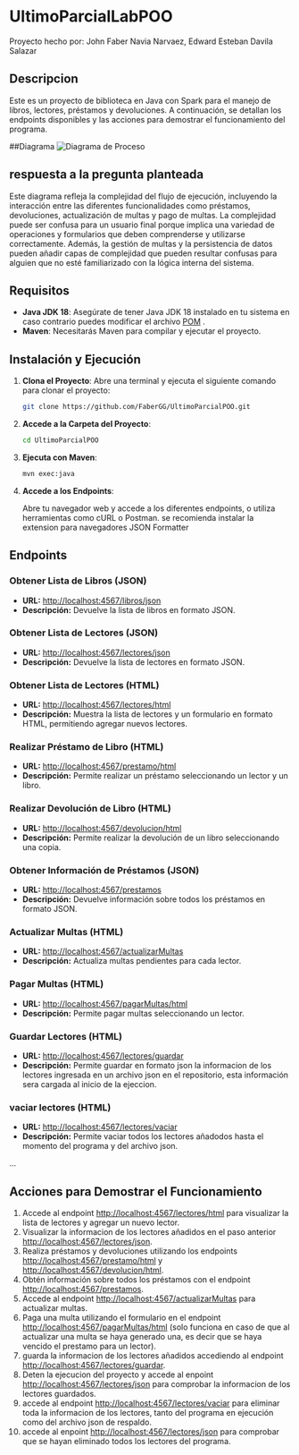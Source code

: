 # UltimoParcialLabPOO
Proyecto hecho por:
  John Faber Navia Narvaez, Edward Esteban Davila Salazar

## Descripcion
Este es un proyecto de biblioteca en Java con Spark para el manejo de libros, lectores, préstamos y devoluciones. A continuación, se detallan los endpoints disponibles y las acciones para demostrar el funcionamiento del programa.

##Diagrama
![Diagrama de Proceso](https://github.com/FaberGG/UltimoParcialPOO/Diagrama%20de%20proceso.png)
## respuesta a la pregunta planteada
Este diagrama refleja la complejidad del flujo de ejecución, incluyendo la interacción entre las diferentes funcionalidades como préstamos, devoluciones, actualización de multas y pago de multas. La complejidad puede ser confusa para un usuario final porque implica una variedad de operaciones y formularios que deben comprenderse y utilizarse correctamente. Además, la gestión de multas y la persistencia de datos pueden añadir capas de complejidad que pueden resultar confusas para alguien que no esté familiarizado con la lógica interna del sistema.
## Requisitos

- **Java JDK 18**: Asegúrate de tener Java JDK 18 instalado en tu sistema en caso contrario puedes modificar el archivo [POM](UltimoParcialPOO/pom.xml)
.
- **Maven**: Necesitarás Maven para compilar y ejecutar el proyecto.

## Instalación y Ejecución

1. **Clona el Proyecto**: Abre una terminal y ejecuta el siguiente comando para clonar el proyecto:

    ```bash
    git clone https://github.com/FaberGG/UltimoParcialPOO.git
    ```

2. **Accede a la Carpeta del Proyecto**:

    ```bash
    cd UltimoParcialPOO
    ```

3. **Ejecuta con Maven**:

    ```bash
    mvn exec:java
    ```

4. **Accede a los Endpoints**:

   Abre tu navegador web y accede a los diferentes endpoints, o utiliza herramientas como cURL o Postman.
   se recomienda instalar la extension para navegadores JSON Formatter
## Endpoints

### Obtener Lista de Libros (JSON)

- **URL:** [http://localhost:4567/libros/json](http://localhost:4567/libros/json)
- **Descripción:** Devuelve la lista de libros en formato JSON.

### Obtener Lista de Lectores (JSON)

- **URL:** [http://localhost:4567/lectores/json](http://localhost:4567/lectores/json)
- **Descripción:** Devuelve la lista de lectores en formato JSON.

### Obtener Lista de Lectores (HTML)

- **URL:** [http://localhost:4567/lectores/html](http://localhost:4567/lectores/html)
- **Descripción:** Muestra la lista de lectores y un formulario en formato HTML, permitiendo agregar nuevos lectores.

### Realizar Préstamo de Libro (HTML)

- **URL:** [http://localhost:4567/prestamo/html](http://localhost:4567/prestamo/html)
- **Descripción:** Permite realizar un préstamo seleccionando un lector y un libro.

### Realizar Devolución de Libro (HTML)

- **URL:** [http://localhost:4567/devolucion/html](http://localhost:4567/devolucion/html)
- **Descripción:** Permite realizar la devolución de un libro seleccionando una copia.

### Obtener Información de Préstamos (JSON)

- **URL:** [http://localhost:4567/prestamos](http://localhost:4567/prestamos)
- **Descripción:** Devuelve información sobre todos los préstamos en formato JSON.

### Actualizar Multas (HTML)

- **URL:** [http://localhost:4567/actualizarMultas](http://localhost:4567/actualizarMultas)
- **Descripción:** Actualiza multas pendientes para cada lector.

### Pagar Multas (HTML)

- **URL:** [http://localhost:4567/pagarMultas/html](http://localhost:4567/pagarMultas/html)
- **Descripción:** Permite pagar multas seleccionando un lector.

### Guardar Lectores (HTML)

- **URL:** [http://localhost:4567/lectores/guardar](http://localhost:4567/lectores/guardar)
- **Descripción:** Permite guardar en formato json la informacion de los lectores ingresada en un archivo json en el repositorio, esta información sera cargada al inicio de la ejeccion.

### vaciar lectores (HTML)

- **URL:** [http://localhost:4567/lectores/vaciar](http://localhost:4567/lectores/vaciar)
- **Descripción:** Permite vaciar todos los lectores añadodos hasta el momento del programa y del archivo json.



...

## Acciones para Demostrar el Funcionamiento

1. Accede al endpoint [http://localhost:4567/lectores/html](http://localhost:4567/lectores/html) para visualizar la lista de lectores y agregar un nuevo lector.
2. Visualizar la informacion de los lectores añadidos en el paso anterior [http://localhost:4567/lectores/json](http://localhost:4567/lectores/json).
3. Realiza préstamos y devoluciones utilizando los endpoints [http://localhost:4567/prestamo/html](http://localhost:4567/prestamo/html) y [http://localhost:4567/devolucion/html](http://localhost:4567/devolucion/html).
4. Obtén información sobre todos los préstamos con el endpoint [http://localhost:4567/prestamos](http://localhost:4567/prestamos).
5. Accede al endpoint [http://localhost:4567/actualizarMultas](http://localhost:4567/actualizarMultas) para actualizar multas.
6. Paga una multa utilizando el formulario en el endpoint [http://localhost:4567/pagarMultas/html](http://localhost:4567/pagarMultas/html) (solo funciona en caso de que al actualizar una multa se haya generado una, es decir que se haya vencido el prestamo para un lector).
7. guarda la informacion de los lectores añadidos accediendo al endpoint [http://localhost:4567/lectores/guardar](http://localhost:4567/lectores/guardar).
8. Deten la ejecucion del proyecto y accede al enpoint [http://localhost:4567/lectores/json](http://localhost:4567/lectores/json) para comprobar la informacion de los lectores guardados.
9. accede al endpoint [http://localhost:4567/lectores/vaciar](http://localhost:4567/lectores/vaciar) para eliminar toda la informacion de los lectores, tanto del programa en ejecución como del archivo json de respaldo.
10. accede al enpoint [http://localhost:4567/lectores/json](http://localhost:4567/lectores/json) para comprobar que se hayan eliminado todos los lectores del programa.



